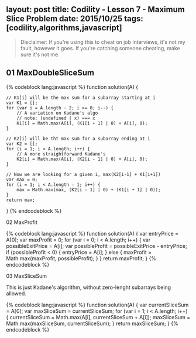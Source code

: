 layout: post
title: Codility - Lesson 7 - Maximum Slice Problem
date: 2015/10/25
tags: [codility,algorithms,javascript]
---

> Disclaimer: If you're using this to cheat on job interviews, it's not my fault, however it goes. If you're catching someone cheating, make sure it's not me. 


## 01 MaxDoubleSliceSum

{% codeblock lang:javascript %}
function solution(A) {
    
    // K1[i] will be the max sum for a subarray starting at i
    var K1 = [];
    for (var i = A.length - 2; i >= 0; i--) {
        // A variation on Kadane's algo
        // note: (undefined | x) === x
        K1[i] = Math.max(A[i], (K1[i + 1] | 0) + A[i], 0);
    }

    // K2[i] will be tht max sum for a subarray ending at i
    var K2 = [];
    for (i = 1; i < A.length; i++) {
        // A more straightforward Kadane's
        K2[i] = Math.max(A[i], (K2[i - 1] | 0) + A[i], 0);
    }
    
    // Now we are looking for a given i, max(K2[i-1] + K1[i+1])
    var max = 0;
    for (i = 1; i < A.length - 1; i++) {
        max = Math.max(max, (K2[i - 1] | 0) + (K1[i + 1] | 0));
    }
    return max;
}
{% endcodeblock %}

02 MaxProfit

{% codeblock lang:javascript %}
function solution(A) {
    var entryPrice = A[0];
    var maxProfit = 0;
    for (var i = 0; i < A.length; i++) {
        var possibleExitPrice = A[i];
        var possibleProfit = possibleExitPrice - entryPrice;
        if (possibleProfit < 0) {
            entryPrice = A[i];
        } else {
            maxProfit = Math.max(maxProfit, possibleProfit);
        }
    }
    return maxProfit;
}
{% endcodeblock %}

03 MaxSliceSum

This is just Kadane's algorithm, without zero-lenght subarrays being allowed. 

{% codeblock lang:javascript %}
function solution(A) {
    var currentSliceSum = A[0];
    var maxSliceSum = currentSliceSum;
    for (var i = 1; i < A.length; i++) {
        currentSliceSum = Math.max(A[i], currentSliceSum + A[i]);
        maxSliceSum = Math.max(maxSliceSum, currentSliceSum);
    }
    return maxSliceSum;
}
{% endcodeblock %}